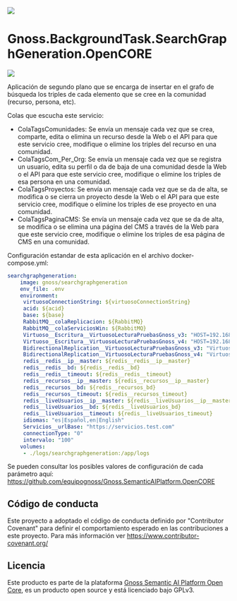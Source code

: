 ![](https://content.gnoss.ws/imagenes/proyectos/personalizacion/7e72bf14-28b9-4beb-82f8-e32a3b49d9d3/cms/logognossazulprincipal.png)

# Gnoss.BackgroundTask.SearchGraphGeneration.OpenCORE

![](https://github.com/equipognoss/Gnoss.BackgroundTask.SearchGraphGeneration.OpenCORE/workflows/BuildSearchGraphGeneration/badge.svg)

Aplicación de segundo plano que se encarga de insertar en el grafo de búsqueda los triples de cada elemento que se cree en la comunidad (recurso, persona, etc).

Colas que escucha este servicio: 
* ColaTagsComunidades: Se envía un mensaje cada vez que se crea, comparte, edita o elimina un recurso desde la Web o el API para que este servicio cree, modifique o elimine los triples del recurso en una comunidad. 
* ColaTagsCom_Per_Org: Se envía un mensaje cada vez que se registra un usuario, edita su perfil o da de baja de una comunidad desde la Web o el API para que este servicio cree, modifique o elimine los triples de esa persona en una comunidad. 
* ColaTagsProyectos: Se envía un mensaje cada vez que se da de alta, se modifica o se cierra un proyecto desde la Web o el API para que este servicio cree, modifique o elimine los triples de ese proyecto en una comunidad. 
* ColaTagsPaginaCMS: Se envía un mensaje cada vez que se da de alta, se modifica o se elimina una página del CMS a través de la Web para que este servicio cree, modifique o elimine los triples de esa página de CMS en una comunidad. 

Configuración estandar de esta aplicación en el archivo docker-compose.yml: 

```yml
searchgraphgeneration:
    image: gnoss/searchgraphgeneration
    env_file: .env
    environment:
     virtuosoConnectionString: ${virtuosoConnectionString}
     acid: ${acid}
     base: ${base}
     RabbitMQ__colaReplicacion: ${RabbitMQ}
     RabbitMQ__colaServiciosWin: ${RabbitMQ}
     Virtuoso__Escritura__VirtuosoLecturaPruebasGnoss_v3: "HOST=192.168.2.5:1111;UID=dba;PWD=dba;Pooling=true;Max Pool Size=10;Connection Lifetime=15000"
     Virtuoso__Escritura__VirtuosoLecturaPruebasGnoss_v4: "HOST=192.168.2.6:1111;UID=dba;PWD=dba;Pooling=true;Max Pool Size=10;Connection Lifetime=15000"
     BidirectionalReplication__VirtuosoLecturaPruebasGnoss_v3: "VirtuosoLecturaPruebasGnoss_v4"
     BidirectionalReplication__VirtuosoLecturaPruebasGnoss_v4: "VirtuosoLecturaPruebasGnoss_v3"
     redis__redis__ip__master: ${redis__redis__ip__master}
     redis__redis__bd: ${redis__redis__bd}
     redis__redis__timeout: ${redis__redis__timeout}
     redis__recursos__ip__master: ${redis__recursos__ip__master}
     redis__recursos__bd: ${redis__recursos_bd}
     redis__recursos__timeout: ${redis__recursos_timeout}
     redis__liveUsuarios__ip__master: ${redis__liveUsuarios__ip__master}
     redis__liveUsuarios__bd: ${redis__liveUsuarios_bd}
     redis__liveUsuarios__timeout: ${redis__liveUsuarios_timeout}
     idiomas: "es|Español,en|English"
     Servicios__urlBase: "https://servicios.test.com"
     connectionType: "0"
     intervalo: "100"
    volumes:
     - ./logs/searchgraphgeneration:/app/logs
```

Se pueden consultar los posibles valores de configuración de cada parámetro aquí: https://github.com/equipognoss/Gnoss.SemanticAIPlatform.OpenCORE

## Código de conducta
Este proyecto a adoptado el código de conducta definido por "Contributor Covenant" para definir el comportamiento esperado en las contribuciones a este proyecto. Para más información ver https://www.contributor-covenant.org/

## Licencia
Este producto es parte de la plataforma [Gnoss Semantic AI Platform Open Core](https://github.com/equipognoss/Gnoss.SemanticAIPlatform.OpenCORE), es un producto open source y está licenciado bajo GPLv3.
